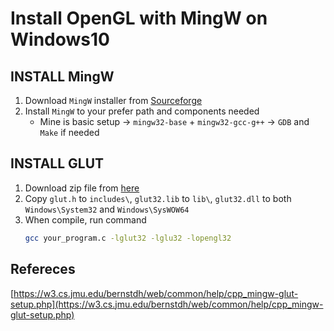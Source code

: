 # Install OpenGL with MingW on Windows10

## INSTALL MingW

1. Download `MingW` installer from [Sourceforge](https://sourceforge.net/projects/mingw/)
2. Install `MingW` to your prefer path and components needed
    * Mine is basic setup -> `mingw32-base` + `mingw32-gcc-g++` -> `GDB` and `Make` if needed

## INSTALL GLUT

1. Download zip file from [here](https://w3.cs.jmu.edu/bernstdh/web/common/help/glut-3.7.6-bin.zip)
2. Copy `glut.h` to `includes\`, `glut32.lib` to `lib\`, `glut32.dll` to both `Windows\System32` and `Windows\SysWOW64`
3. When compile, run command
    ```sh
    gcc your_program.c -lglut32 -lglu32 -lopengl32
    ```

## Refereces
[https://w3.cs.jmu.edu/bernstdh/web/common/help/cpp_mingw-glut-setup.php](https://w3.cs.jmu.edu/bernstdh/web/common/help/cpp_mingw-glut-setup.php)